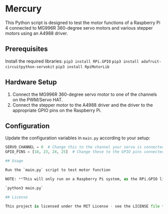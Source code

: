 # Mercury

This Python script is designed to test the motor functions of a Raspberry Pi 4 connected to MG996R 360-degree servo motors and various stepper motors using an A4988 driver.

## Prerequisites

Install the required libraries:
`pip3 install RPi.GPIO`
`pip3 install adafruit-circuitpython-servokit`
`pip3 install RpiMotorLib`

## Hardware Setup

1. Connect the MG996R 360-degree servo motor to one of the channels on the PWM/Servo HAT.
2. Connect the stepper motor to the A4988 driver and the driver to the appropriate GPIO pins on the Raspberry Pi.

## Configuration

Update the configuration variables in `main.py` according to your setup:

```python
SERVO_CHANNEL = 0  # Change this to the channel your servo is connected to
GPIO_PINS = [18, 23, 24, 25]  # Change these to the GPIO pins connected to your stepper motor

## Usage

Run the `main.py` script to test motor function

NOTE: **This will only run on a Raspberry Pi system, as the RPi.GPIO library will not work on anything else as it is specifically designed for Raspberry Pi systems**

`python3 main.py`

## License

This project is licensed under the MIT License - see the LICENSE file for details.


